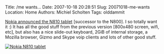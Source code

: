 Title: /me wants...
Date: 2007-10-18 20:28:51
Slug: 20071018-me-wants
Location: Home
Authors: Michiel Scholten
Tags: olddammit

<p><a href="http://www.brighthand.com/default.asp?newsID=13426">Nokia announced the N810 tablet</a> [successor to the N800]. I so totally want it :) It has all the good stuff from the previous version [800x480 screen, wifi, etc], but also has a nice slide-out keyboard, 2GiB of internal storage, a Mozilla browser, Gizmo and Skype voip clients and lots of other good stuff.</p>

<div class="content-image"><div><a href="http://aquariusoft.org/gallery/v/photographs/random_pics/nokia_n810.jpg.html"><img src="http://aquariusoft.org/~mbscholt/images/content/nokia_n810_500px.jpg" alt="Nokia N810 tablet" title="Nokia N810 tablet" /></a></div></div>
<br style="clear: both;" />
